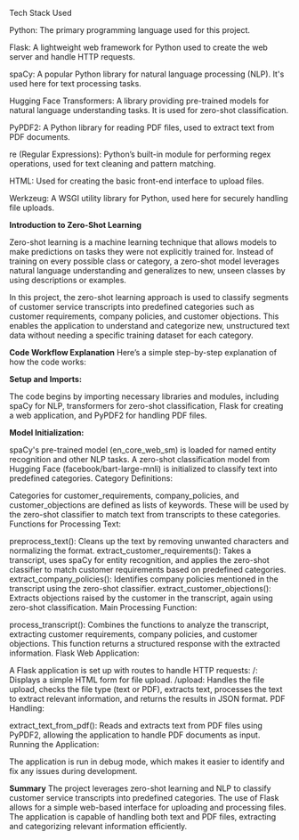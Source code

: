 Tech Stack Used

Python: The primary programming language used for this project.

Flask: A lightweight web framework for Python used to create the web server and handle HTTP requests.

spaCy: A popular Python library for natural language processing (NLP). It's used here for text processing tasks.

Hugging Face Transformers: A library providing pre-trained models for natural language understanding tasks. It is used for zero-shot classification.

PyPDF2: A Python library for reading PDF files, used to extract text from PDF documents.

re (Regular Expressions): Python’s built-in module for performing regex operations, used for text cleaning and pattern matching.

HTML: Used for creating the basic front-end interface to upload files.

Werkzeug: A WSGI utility library for Python, used here for securely handling file uploads.


**Introduction to Zero-Shot Learning**

Zero-shot learning is a machine learning technique that allows models to make predictions on tasks they were not explicitly trained for. Instead of training on every possible class or category, a zero-shot model leverages natural language understanding and generalizes to new, unseen classes by using descriptions or examples.

In this project, the zero-shot learning approach is used to classify segments of customer service transcripts into predefined categories such as customer requirements, company policies, and customer objections. This enables the application to understand and categorize new, unstructured text data without needing a specific training dataset for each category.

**Code Workflow Explanation**
Here’s a simple step-by-step explanation of how the code works:

**Setup and Imports:**

The code begins by importing necessary libraries and modules, including spaCy for NLP, transformers for zero-shot classification, Flask for creating a web application, and PyPDF2 for handling PDF files.

**Model Initialization:**

spaCy's pre-trained model (en_core_web_sm) is loaded for named entity recognition and other NLP tasks.
A zero-shot classification model from Hugging Face (facebook/bart-large-mnli) is initialized to classify text into predefined categories.
Category Definitions:

Categories for customer_requirements, company_policies, and customer_objections are defined as lists of keywords. These will be used by the zero-shot classifier to match text from transcripts to these categories.
Functions for Processing Text:

preprocess_text(): Cleans up the text by removing unwanted characters and normalizing the format.
extract_customer_requirements(): Takes a transcript, uses spaCy for entity recognition, and applies the zero-shot classifier to match customer requirements based on predefined categories.
extract_company_policies(): Identifies company policies mentioned in the transcript using the zero-shot classifier.
extract_customer_objections(): Extracts objections raised by the customer in the transcript, again using zero-shot classification.
Main Processing Function:

process_transcript(): Combines the functions to analyze the transcript, extracting customer requirements, company policies, and customer objections. This function returns a structured response with the extracted information.
Flask Web Application:

A Flask application is set up with routes to handle HTTP requests:
/: Displays a simple HTML form for file upload.
/upload: Handles the file upload, checks the file type (text or PDF), extracts text, processes the text to extract relevant information, and returns the results in JSON format.
PDF Handling:

extract_text_from_pdf(): Reads and extracts text from PDF files using PyPDF2, allowing the application to handle PDF documents as input.
Running the Application:

The application is run in debug mode, which makes it easier to identify and fix any issues during development.


**Summary**
The project leverages zero-shot learning and NLP to classify customer service transcripts into predefined categories.
The use of Flask allows for a simple web-based interface for uploading and processing files.
The application is capable of handling both text and PDF files, extracting and categorizing relevant information efficiently.
